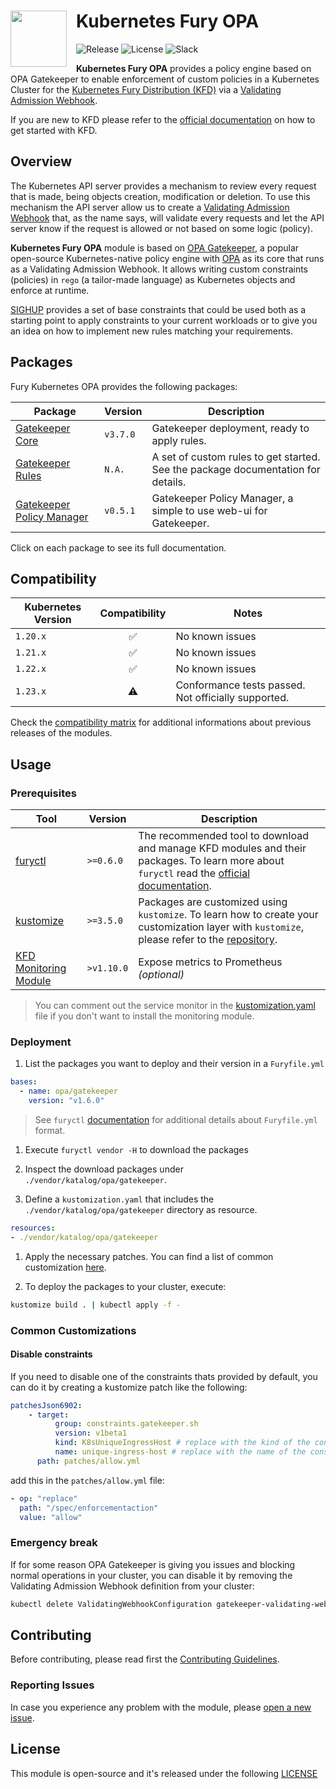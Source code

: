 <h1>
    <img src="https://github.com/sighupio/fury-distribution/blob/master/docs/assets/fury-epta-white.png?raw=true" align="left" width="90" style="margin-right: 15px"/>
    Kubernetes Fury OPA
</h1>

![Release](https://img.shields.io/github/v/release/sighupio/fury-kubernetes-opa?label=Latest%20Release)
![License](https://img.shields.io/github/license/sighupio/fury-kubernetes-opa?label=License)
![Slack](https://img.shields.io/badge/slack-@kubernetes/fury-yellow.svg?logo=slack&label=Slack)

<!-- <KFD-DOCS> -->

**Kubernetes Fury OPA** provides a policy engine based on OPA Gatekeeper to enable enforcement of custom policies in a Kubernetes Cluster for the [Kubernetes Fury Distribution (KFD)][kfd-repo] via a [Validating Admission Webhook][kubernetes-vaw-docs].

If you are new to KFD please refer to the [official documentation][kfd-docs] on how to get started with KFD.

## Overview

The Kubernetes API server provides a mechanism to review every request that is made, being objects creation, modification or deletion. To use this mechanism the API server allow us to create a [Validating Admission Webhook][kubernetes-vaw-docs] that, as the name says, will validate every requests and let the API server know if the request is allowed or not based on some logic (policy).

**Kubernetes Fury OPA** module is based on [OPA Gatekeeper][gatekeeper-page], a popular open-source Kubernetes-native policy engine with [OPA](https://www.openpolicyagent.org/) as its core that runs as a Validating Admission Webhook. It allows writing custom constraints (policies) in `rego` (a tailor-made language) as Kubernetes objects and enforce at runtime.

[SIGHUP][sighup-page] provides a set of base constraints that could be used both as a starting point to apply constraints to your current workloads or to give you an idea on how to implement new rules matching your requirements.

## Packages

Fury Kubernetes OPA provides the following packages:

| Package                                             | Version  | Description                                                                      |
|-----------------------------------------------------|----------|----------------------------------------------------------------------------------|
| [Gatekeeper Core](katalog/gatekeeper/core)          | `v3.7.0` | Gatekeeper deployment, ready to apply rules.                                     |
| [Gatekeeper Rules](katalog/gatekeeper/rules)        | `N.A.`   | A set of custom rules to get started. See the package documentation for details. |
| [Gatekeeper Policy Manager](katalog/gatekeeper/gpm) | `v0.5.1` | Gatekeeper Policy Manager, a simple to use web-ui for Gatekeeper.                |

Click on each package to see its full documentation.

## Compatibility

| Kubernetes Version |   Compatibility    |                        Notes                        |
| ------------------ | :----------------: | --------------------------------------------------- |
| `1.20.x`           | :white_check_mark: | No known issues                                     |
| `1.21.x`           | :white_check_mark: | No known issues                                     |
| `1.22.x`           | :white_check_mark: | No known issues                                     |
| `1.23.x`           |     :warning:      | Conformance tests passed. Not officially supported. |

Check the [compatibility matrix][compatibility-matrix] for additional informations about previous releases of the modules.

## Usage

### Prerequisites

|            Tool             |  Version  |                                                                          Description                                                                           |
| --------------------------- | --------- | -------------------------------------------------------------------------------------------------------------------------------------------------------------- |
| [furyctl][furyctl-repo]     | `>=0.6.0` | The recommended tool to download and manage KFD modules and their packages. To learn more about `furyctl` read the [official documentation][furyctl-repo]. |
| [kustomize][kustomize-repo] | `>=3.5.0` | Packages are customized using `kustomize`. To learn how to create your customization layer with `kustomize`, please refer to the [repository][kustomize-repo]. |
| [KFD Monitoring Module][kfd-monitoring] | `>v1.10.0` | Expose metrics to Prometheus *(optional)* |

> You can comment out the service monitor in the [kustomization.yaml][core-kustomization] file if you don't want to install the monitoring module.


### Deployment

1. List the packages you want to deploy and their version in a `Furyfile.yml`

```yaml
bases:
  - name: opa/gatekeeper
    version: "v1.6.0"
```

> See `furyctl` [documentation][furyctl-repo] for additional details about `Furyfile.yml` format.

1. Execute `furyctl vendor -H` to download the packages

1. Inspect the download packages under `./vendor/katalog/opa/gatekeeper`.

1. Define a `kustomization.yaml` that includes the `./vendor/katalog/opa/gatekeeper` directory as resource.

```yaml
resources:
- ./vendor/katalog/opa/gatekeeper
```

1. Apply the necessary patches. You can find a list of common customization [here](#common-customizations).

1. To deploy the packages to your cluster, execute:

```bash
kustomize build . | kubectl apply -f -
```

### Common Customizations

#### Disable constraints

If you need to disable one of the constraints thats provided by default,
you can do it by creating a kustomize patch like the following:

```yml
patchesJson6902:
    - target:
          group: constraints.gatekeeper.sh
          version: v1beta1
          kind: K8sUniqueIngressHost # replace with the kind of the constraint you want to disable
          name: unique-ingress-host # replace with the name of the constraint you want to disable
      path: patches/allow.yml
```

add this in the `patches/allow.yml` file:

```yml
- op: "replace"
  path: "/spec/enforcementaction"
  value: "allow"
```

### Emergency break

If for some reason OPA Gatekeeper is giving you issues and blocking normal operations in your cluster, you can disable it by removing the Validating Admission Webhook definition from your cluster:

```bash
kubectl delete ValidatingWebhookConfiguration gatekeeper-validating-webhook-configuration
```

<!-- Links -->
[gatekeeper-page]: https://github.com/open-policy-agent/gatekeeper
[kubernetes-vaw-docs]: https://kubernetes.io/docs/reference/access-authn-authz/extensible-admission-controllers/
[kfd-monitoring]: https://github.com/sighupio/fury-kubernetes-monitoring
[core-kustomization]: ./katalog/gatekeeper/core/kustomization.yaml
[furyctl-repo]: https://github.com/sighupio/furyctl
[sighup-page]: https://sighup.io
[kfd-repo]: https://github.com/sighupio/fury-distribution
[kustomize-repo]: https://github.com/kubernetes-sigs/kustomize
[kfd-docs]: https://docs.kubernetesfury.com/docs/distribution/
[compatibility-matrix]: https://github.com/sighupio/fury-kubernetes-opa/blob/feat/improve-docs/docs/COMPATIBILITY_MATRIX.md

<!-- </KFD-DOCS> -->

<!-- <FOOTER> -->

## Contributing

Before contributing, please read first the [Contributing Guidelines](docs/CONTRIBUTING.md).

### Reporting Issues

In case you experience any problem with the module, please [open a new issue](https://github.com/sighupio/fury-kubernetes-opa/issues/new/choose).

## License

This module is open-source and it's released under the following [LICENSE](LICENSE)

<!-- </FOOTER> -->
